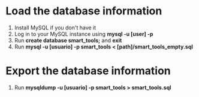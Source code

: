 # Load the database information

1) Install MySQL if you don't have it
2) Log in to your MySQL instance using <b>mysql -u [user] -p</b>
3) Run <b>create database smart_tools;</b> and <b>exit</b>
4) Run <b>mysql -u [usuario] -p smart_tools < [path]/smart_tools_empty.sql</b>

# Export the database information

1) Run <b>mysqldump -u [usuario] -p smart_tools > smart_tools.sql</b>